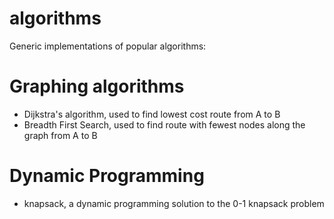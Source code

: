 # algorithms
Generic implementations of popular algorithms:
# Graphing algorithms
- Dijkstra's algorithm, used to find lowest cost route from A to B
- Breadth First Search, used to find route with fewest nodes along the graph from A to B
# Dynamic Programming
- knapsack, a dynamic programming solution to the 0-1 knapsack problem
